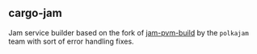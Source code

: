 ## cargo-jam

Jam service builder based on the fork of [jam-pvm-build](https://docs.rs/jam-pvm-build)
by the `polkajam` team with sort of error handling fixes.
